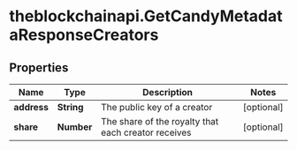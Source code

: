 # theblockchainapi.GetCandyMetadataResponseCreators

## Properties

Name | Type | Description | Notes
------------ | ------------- | ------------- | -------------
**address** | **String** | The public key of a creator | [optional] 
**share** | **Number** | The share of the royalty that each creator receives | [optional] 


